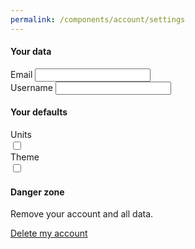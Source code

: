 ```yaml
---
permalink: /components/account/settings
---
```

<div class="container">
<div class="row">
<div class="col-md-6 offset-md-3 mt-5">
<form id="settings-form">
    <h4>Your data</h4>
    <!-- email -->
    <div class="input-group key-sm">
        <span class="input-group-addon td-key">Email</span>
        <input class="form-number form-control" id="email" name="email" value="" type="email">
    </div>
    <!-- username -->
    <div class="input-group key-sm">
        <span class="input-group-addon td-key">Username</span>
        <input class="form-number form-control" id="username" name="username" value="" type="text">
    </div>
    <h4 class="mt-3">Your defaults</h4>
    <!-- units -->
    <div class="input-group key-toggle key-sm">
        <span class="input-group-addon td-key">Units</span>
        <div class="toggle toggle-light" id="units-toggle"></div>
        <input class="hidden" id="units" name="units" value="" type="checkbox">
    </div>
    <!-- paperless -->
    <div class="input-group key-toggle key-sm">
        <span class="input-group-addon td-key">Theme</span>
        <div class="toggle toggle-light" id="units-paperless"></div>
        <input class="hidden" id="paperless" name="paperless" value="" type="checkbox">
    </div>
    <h4 class="mt-3">Danger zone</h4>
    <p>Remove your account and all data.</p>
    <p><a href="#" class="btn btn-danger" id="delete">Delete my account</a></p>
</form>
</div>
</div>
</div>
